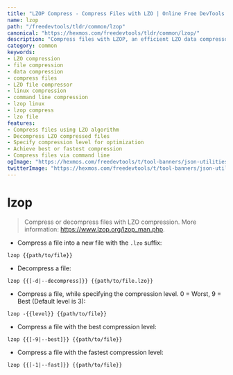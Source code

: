 ```yaml
---
title: "LZOP Compress - Compress Files with LZO | Online Free DevTools by Hexmos"
name: lzop
path: "/freedevtools/tldr/common/lzop"
canonical: "https://hexmos.com/freedevtools/tldr/common/lzop/"
description: "Compress files with LZOP, an efficient LZO data compressor. Reduce file sizes quickly with this compression tool. Free online tool, no registration required."
category: common
keywords:
- LZO compression
- file compression
- data compression
- compress files
- LZO file compressor
- linux compression
- command line compression
- lzop linux
- lzop compress
- lzo file
features:
- Compress files using LZO algorithm
- Decompress LZO compressed files
- Specify compression level for optimization
- Achieve best or fastest compression
- Compress files via command line
ogImage: "https://hexmos.com/freedevtools/t/tool-banners/json-utilities-banner.png"
twitterImage: "https://hexmos.com/freedevtools/t/tool-banners/json-utilities-banner.png"
---
```


# lzop

> Compress or decompress files with LZO compression.
> More information: <https://www.lzop.org/lzop_man.php>.

- Compress a file into a new file with the `.lzo` suffix:

`lzop {{path/to/file}}`

- Decompress a file:

`lzop {{[-d|--decompress]}} {{path/to/file.lzo}}`

- Compress a file, while specifying the compression level. 0 = Worst, 9 = Best (Default level is 3):

`lzop -{{level}} {{path/to/file}}`

- Compress a file with the best compression level:

`lzop {{[-9|--best]}} {{path/to/file}}`

- Compress a file with the fastest compression level:

`lzop {{[-1|--fast]}} {{path/to/file}}`

